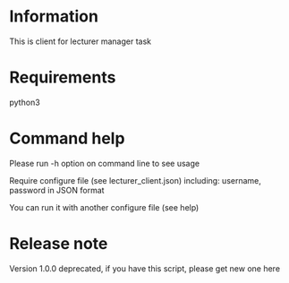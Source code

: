# Information

This is client for lecturer manager task

# Requirements
python3

# Command help
Please run -h option on command line to see usage

Require configure file (see lecturer_client.json) including: username, password in JSON format

You can run it with another configure file (see help)

# Release note
Version 1.0.0 deprecated, if you have this script, please get new one here


